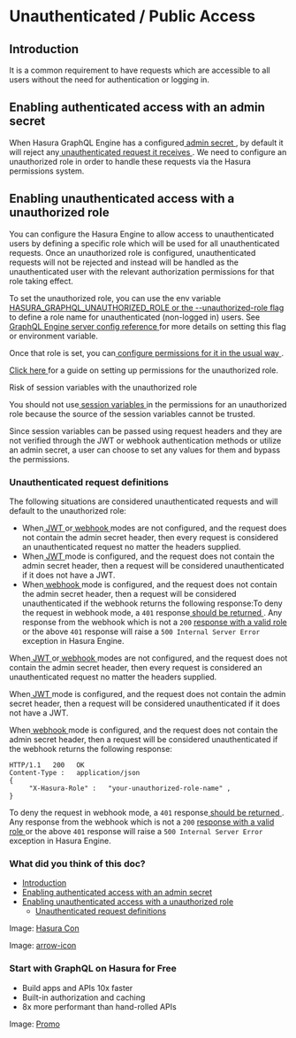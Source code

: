 # Unauthenticated / Public Access

## Introduction​

It is a common requirement to have requests which are accessible to all users without the need for authentication or
logging in.

## Enabling authenticated access with an admin secret​

When Hasura GraphQL Engine has a configured[ admin secret ](https://hasura.io/docs/latest/deployment/securing-graphql-endpoint/), by default it
will reject any[ unauthenticated request it receives ](https://hasura.io/docs/latest/auth/authentication/unauthenticated-access/#unauthenticated-request-definitions). We need to configure an
unauthorized role in order to handle these requests via the Hasura permissions system.

## Enabling unauthenticated access with a unauthorized role​

You can configure the Hasura Engine to allow access to unauthenticated users by defining a specific role which will be
used for all unauthenticated requests. Once an unauthorized role is configured, unauthenticated requests will not be
rejected and instead will be handled as the unauthenticated user with the relevant authorization permissions for that
role taking effect.

To set the unauthorized role, you can use the env variable[ HASURA_GRAPHQL_UNAUTHORIZED_ROLE or the --unauthorized-role flag ](https://hasura.io/docs/latest/deployment/graphql-engine-flags/reference/#unauthorized-role)to define a role name for unauthenticated (non-logged in) users. See[ GraphQL Engine server config reference ](https://hasura.io/docs/latest/deployment/graphql-engine-flags/index/)for more details on setting this
flag or environment variable.

Once that role is set, you can[ configure permissions for it in the usual way ](https://hasura.io/docs/latest/auth/authorization/permissions/common-roles-auth-examples/).

[ Click here ](https://hasura.io/docs/latest/auth/authorization/permissions/common-roles-auth-examples/#unauthorized-users-example)for a guide on setting up permissions for the unauthorized role.

Risk of session variables with the unauthorized role

You should not use[ session variables ](https://hasura.io/docs/latest/auth/authorization/roles-variables/#session-variables)in the permissions for
an unauthorized role because the source of the session variables cannot be trusted.

Since session variables can be passed using request headers and they are not verified through the JWT or webhook
authentication methods or utilize an admin secret, a user can choose to set any values for them and bypass the
permissions.

### Unauthenticated request definitions​

The following situations are considered unauthenticated requests and will default to the unauthorized role:

- When[ JWT ](https://hasura.io/docs/latest/auth/authentication/jwt/)or[ webhook ](https://hasura.io/docs/latest/auth/authentication/webhook/)modes are not configured, and
the request does not contain the admin secret header, then every request is considered an unauthenticated request
no matter the headers supplied.
- When[ JWT ](https://hasura.io/docs/latest/auth/authentication/jwt/)mode is configured, and the request does not contain the admin secret
header, then a request will be considered unauthenticated if it does not have a JWT.
- When[ webhook ](https://hasura.io/docs/latest/auth/authentication/webhook/)mode is configured, and the request does not contain the admin
secret header, then a request will be considered unauthenticated if the webhook returns the following response:To deny the request in webhook mode, a `401` response[ should be returned ](https://hasura.io/docs/latest/auth/authentication/webhook/#auth-denial).
Any response from the webhook which is not a `200` [ response with a valid role ](https://hasura.io/docs/latest/auth/authentication/webhook/#success)or the above `401` response will raise a `500 Internal Server Error` exception in Hasura Engine.


When[ JWT ](https://hasura.io/docs/latest/auth/authentication/jwt/)or[ webhook ](https://hasura.io/docs/latest/auth/authentication/webhook/)modes are not configured, and
the request does not contain the admin secret header, then every request is considered an unauthenticated request
no matter the headers supplied.

When[ JWT ](https://hasura.io/docs/latest/auth/authentication/jwt/)mode is configured, and the request does not contain the admin secret
header, then a request will be considered unauthenticated if it does not have a JWT.

When[ webhook ](https://hasura.io/docs/latest/auth/authentication/webhook/)mode is configured, and the request does not contain the admin
secret header, then a request will be considered unauthenticated if the webhook returns the following response:

```
HTTP/1.1   200   OK
Content-Type :   application/json
{
     "X-Hasura-Role" :   "your-unauthorized-role-name" ,
}
```

To deny the request in webhook mode, a `401` response[ should be returned ](https://hasura.io/docs/latest/auth/authentication/webhook/#auth-denial).
Any response from the webhook which is not a `200` [ response with a valid role ](https://hasura.io/docs/latest/auth/authentication/webhook/#success)or the above `401` response will raise a `500 Internal Server Error` exception in Hasura Engine.

### What did you think of this doc?

- [ Introduction ](https://hasura.io/docs/latest/auth/authentication/unauthenticated-access/#introduction)
- [ Enabling authenticated access with an admin secret ](https://hasura.io/docs/latest/auth/authentication/unauthenticated-access/#enabling-authenticated-access-with-an-admin-secret)
- [ Enabling unauthenticated access with a unauthorized role ](https://hasura.io/docs/latest/auth/authentication/unauthenticated-access/#enabling-unauthenticated-access-with-a-unauthorized-role)
    - [ Unauthenticated request definitions ](https://hasura.io/docs/latest/auth/authentication/unauthenticated-access/#unauthenticated-request-definitions)


Image: [ Hasura Con ](https://res.cloudinary.com/dh8fp23nd/image/upload/v1686154570/hasura-con-2023/has-con-light-date_r2a2ud.png)

Image: [ arrow-icon ](https://res.cloudinary.com/dh8fp23nd/image/upload/v1683723549/main-web/chevron-right_ldbi7d.png)

### Start with GraphQL on Hasura for Free

- Build apps and APIs 10x faster
- Built-in authorization and caching
- 8x more performant than hand-rolled APIs


Image: [ Promo ](https://hasura.io/docs/assets/images/hasura-free-ff60e409244e0ea12b5a3045d1a9096b.png)
